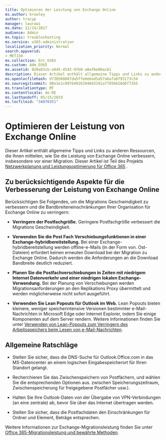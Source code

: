 ```yaml
---
title: Optimieren der Leistung von Exchange Online
ms.author: krowley
author: tracyp
manager: laurawi
ms.date: 12/14/2017
audience: Admin
ms.topic: troubleshooting
ms.service: o365-administration
localization_priority: Normal
search.appverid:
- MET150
ms.collection: Ent_O365
ms.custom: Adm_O365
ms.assetid: 026e83cb-a945-4543-97b0-a8af6e80ac61
description: Dieser Artikel enthält allgemeine Tipps und Links zu anderen Ressourcen, die Ihnen mitteilen, wie Sie die Leistung von Exchange Online verbessern.
ms.openlocfilehash: d736568687da5ffe0ebed5a57a6afa6f93173c54
ms.sourcegitcommit: 08e1e1c09f64926394043291a77856620d6f72b5
ms.translationtype: MT
ms.contentlocale: de-DE
ms.lasthandoff: 05/15/2019
ms.locfileid: "34070351"
---
```

# <a name="tune-exchange-online-performance"></a>Optimieren der Leistung von Exchange Online

Dieser Artikel enthält allgemeine Tipps und Links zu anderen Ressourcen, die Ihnen mitteilen, wie Sie die Leistung von Exchange Online verbessern, insbesondere vor einer Migration. Dieser Artikel ist Teil des Projekts [Netzwerkplanung und Leistungsoptimierung für Office 365](https://aka.ms/tune) .
   
## <a name="things-to-consider-in-order-to-improve-exchange-online-performance"></a>Zu berücksichtigende Aspekte für die Verbesserung der Leistung von Exchange Online

Berücksichtigen Sie Folgendes, um die Migrations Geschwindigkeit zu verbessern und die Bandbreiteneinschränkungen Ihrer Organisation für Exchange Online zu verringern:
  
- **Verringern der Postfachgröße.** Geringere Postfachgröße verbessert die Migrations Geschwindigkeit. 
    
- **Verwenden Sie die Post Fach Verschiebungsfunktionen in einer Exchange-hybridbereitstellung.** Bei einer Exchange-hybridbereitstellung werden offline-e-Mails (in der Form von. Ost-Dateien) erfordert keinen erneuten Download bei der Migration zu Exchange Online. Dadurch werden die Anforderungen an die Download Bandbreite deutlich reduziert. 
    
- **Planen Sie die Postfachverschiebungen in Zeiten mit niedrigem Internet Datenverkehr und einer niedrigen lokalen Exchange-Verwendung.** Bei der Planung von Verschiebungen werden Migrationsanforderungen an den Replikations Proxy übermittelt und werden möglicherweise nicht sofort ausgeführt. 
    
- **Verwenden Sie Lean Popouts für Outlook im Web.** Lean Popouts bieten kleinere, weniger speicherintensive Versionen bestimmter e-Mail-Nachrichten in Microsoft Edge oder Internet Explorer, indem Sie einige Komponenten auf dem Server rendern. Weitere Informationen finden Sie unter [Verwenden von Lean-Popouts zum Verringern des Arbeitsspeichers beim Lesen von e-Mail-Nachrichten](https://support.office.com/article/a6d6ba01-2562-4c3d-a8f1-78748dd506cf).


## <a name="general-advice"></a>Allgemeine Ratschläge

- Stellen Sie sicher, dass die DNS-Suche für Outlook.Office.com in das MS-Datencenter an einem logischen Eingabespeicherort für Ihren Standort gelangt.

- Recherchieren Sie das Zwischenspeichern von Postfächern, und wählen Sie die entsprechenden Optionen aus. zwischen Speicherungszeitraum, Zwischenspeicherung für freigegebene Postfächer usw.).

- Halten Sie Ihre Outlook-Daten von der Übergabe von VPN-Verbindungen (an eine zentrale) ab, bevor Sie über das Internet übertragen werden.

- Stellen Sie sicher, dass die Postfachdaten den Einschränkungen für Ordner und Element, Beträge entsprechen.
    
Weitere Informationen zur Exchange-Migrationsleistung finden Sie unter [Office 365-Migrationsleistung und bewährte Methoden](https://support.office.com/article/d9acb371-fd6c-4c14-aa8e-db5cbe39aa57).
  

